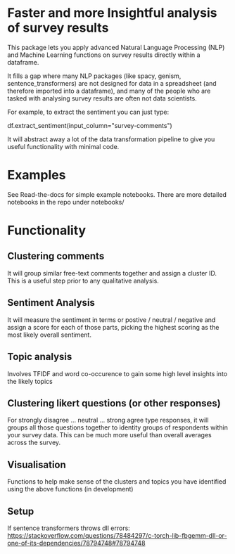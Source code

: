# Faster and more Insightful analysis of survey results

This package lets you apply advanced Natural Language Processing (NLP) and Machine Learning functions on survey results directly within a dataframe.

It fills a gap where many NLP packages (like spacy, genism, sentence_transformers) are not designed for data in a spreadsheet (and therefore imported into a dataframe), and  many of the people who are tasked with analysing survey results are often not data scientists.

For example, to extract the sentiment you can just type:

df.extract_sentiment(input_column="survey-comments")

It will abstract away a lot of the data transformation pipeline to give you useful functionality with minimal code.

# Examples
See Read-the-docs for simple example notebooks. There are more detailed notebooks in the repo under notebooks/

# Functionality

## Clustering comments
It will group similar free-text comments together and assign a cluster ID. This is a useful step prior to any qualitative analysis.

## Sentiment Analysis
It will measure the sentiment in terms or postive / neutral / negative and assign a score for each of those parts, picking the highest scoring as the most likely overall sentiment.

## Topic analysis
Involves TFIDF and word co-occurence to gain some high level insights into the likely topics

## Clustering likert questions (or other responses)
For strongly disagree ... neutral ... strong agree type responses, it will groups all those questions together to identity groups of respondents within your survey data. This can be much more useful than overall averages across the survey.

## Visualisation
Functions to help make sense of the clusters and topics you have identified using the above functions (in development)

## Setup
If sentence transformers throws dll errors: https://stackoverflow.com/questions/78484297/c-torch-lib-fbgemm-dll-or-one-of-its-dependencies/78794748#78794748


